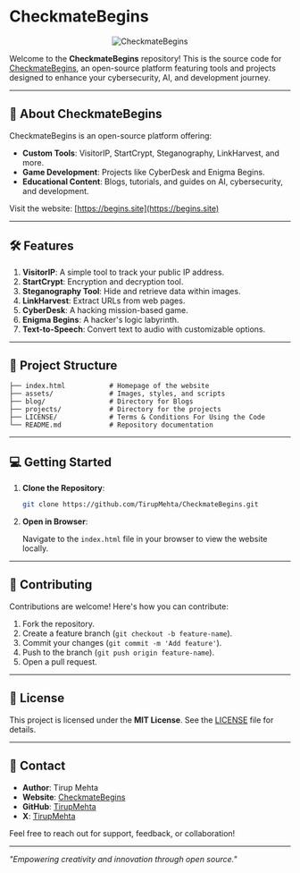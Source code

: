 # CheckmateBegins

<p align="center">
  <img src="https://i.ibb.co/G0g5zXG/3.png" alt="CheckmateBegins">
</p>

Welcome to the **CheckmateBegins** repository! This is the source code for [CheckmateBegins](https://begins.site), an open-source platform featuring tools and projects designed to enhance your cybersecurity, AI, and development journey.

---

## 🚀 **About CheckmateBegins**
CheckmateBegins is an open-source platform offering:

- **Custom Tools**: VisitorIP, StartCrypt, Steganography, LinkHarvest, and more.
- **Game Development**: Projects like CyberDesk and Enigma Begins.
- **Educational Content**: Blogs, tutorials, and guides on AI, cybersecurity, and development.

Visit the website: [https://begins.site](https://begins.site)

---

## 🛠 **Features**

1. **VisitorIP**: A simple tool to track your public IP address.
2. **StartCrypt**: Encryption and decryption tool.
3. **Steganography Tool**: Hide and retrieve data within images.
4. **LinkHarvest**: Extract URLs from web pages.
5. **CyberDesk**: A hacking mission-based game.
6. **Enigma Begins**: A hacker's logic labyrinth.
7. **Text-to-Speech**: Convert text to audio with customizable options.

---

## 📂 **Project Structure**

```plaintext
├── index.html           # Homepage of the website
├── assets/              # Images, styles, and scripts
├── blog/                # Directory for Blogs
├── projects/            # Directory for the projects
├── LICENSE/             # Terms & Conditions For Using the Code
└── README.md            # Repository documentation
```

---

## 💻 **Getting Started**

1. **Clone the Repository**:

   ```bash
   git clone https://github.com/TirupMehta/CheckmateBegins.git
   ```

2. **Open in Browser**:

   Navigate to the `index.html` file in your browser to view the website locally.

---

## 🌟 **Contributing**

Contributions are welcome! Here's how you can contribute:

1. Fork the repository.
2. Create a feature branch (`git checkout -b feature-name`).
3. Commit your changes (`git commit -m 'Add feature'`).
4. Push to the branch (`git push origin feature-name`).
5. Open a pull request.

---

## 📝 **License**

This project is licensed under the **MIT License**. See the [LICENSE](LICENSE) file for details.

---

## 📧 **Contact**

- **Author**: Tirup Mehta
- **Website**: [CheckmateBegins](https://begins.site)
- **GitHub**: [TirupMehta](https://github.com/TirupMehta)
- **X**: [TirupMehta](https://x.com/TirupMehta)

Feel free to reach out for support, feedback, or collaboration!

---

_"Empowering creativity and innovation through open source."_
